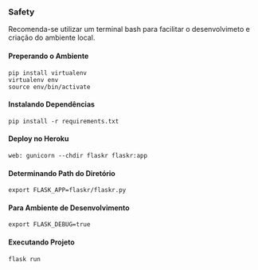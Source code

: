 ### Safety

Recomenda-se utilizar um terminal bash para facilitar o desenvolvimeto e criação do ambiente local.

#### Preperando o Ambiente

	pip install virtualenv
	virtualenv env
	source env/bin/activate

#### Instalando Dependências

	pip install -r requirements.txt

#### Deploy no Heroku

	web: gunicorn --chdir flaskr flaskr:app	
	
#### Determinando Path do Diretório

	export FLASK_APP=flaskr/flaskr.py

#### Para Ambiente de Desenvolvimento

	export FLASK_DEBUG=true

#### Executando Projeto

	flask run
